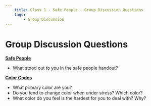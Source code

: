 ```yaml
---
    title: Class 1 - Safe People - Group Discussion Questions
    tags:
        - Group Discussion
---
```

# Group Discussion Questions
**[Safe People](/changesthatheal/C1-SafePeople/SafePeople/)**

* What stood out to you in the safe people handout?

**[Color Codes](/changesthatheal/C1-SafePeople/ColorCode-Blue/)**

* What primary color are you?
* Do you tend to change color when under stress? Which color?
* What color do you feel is the hardest for you to deal with? Why?
